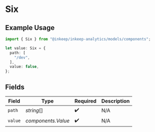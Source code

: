 # Six

## Example Usage

```typescript
import { Six } from "@inkeep/inkeep-analytics/models/components";

let value: Six = {
  path: [
    "/dev",
  ],
  value: false,
};
```

## Fields

| Field              | Type               | Required           | Description        |
| ------------------ | ------------------ | ------------------ | ------------------ |
| `path`             | *string*[]         | :heavy_check_mark: | N/A                |
| `value`            | *components.Value* | :heavy_check_mark: | N/A                |